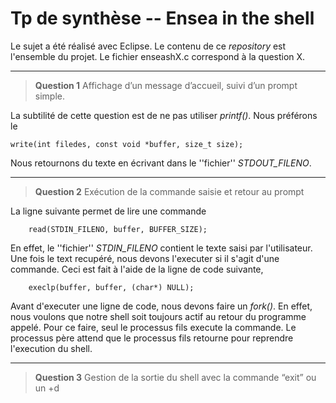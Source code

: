 # Tp de synthèse -- Ensea in the shell

Le sujet a été réalisé avec Eclipse. Le contenu de ce *repository* est l'ensemble du projet.
Le fichier enseashX.c correspond à la question X.

---

>**Question 1** Affichage d’un message d’accueil, suivi d’un prompt simple.

La subtilité de cette question est de ne pas utiliser *printf()*. Nous préférons le 

    write(int filedes, const void *buffer, size_t size);

Nous retournons du texte en écrivant dans le ''fichier'' *STDOUT_FILENO*.

---

>**Question 2** Exécution de la commande saisie et retour au prompt

La ligne suivante permet de lire une commande   

        read(STDIN_FILENO, buffer, BUFFER_SIZE);
        
En effet, le ''fichier'' *STDIN_FILENO* contient le texte saisi par l'utilisateur.
Une fois le text recupéré, nous devons l'executer si il s'agit d'une commande. Ceci est fait à l'aide de la ligne de code suivante, 

        execlp(buffer, buffer, (char*) NULL);
        
Avant d'executer une ligne de code, nous devons faire un *fork()*. En effet, nous voulons que notre shell soit toujours actif au retour du programme appelé.
Pour ce faire, seul le processus fils execute la commande. Le processus père attend que le processus fils retourne pour reprendre l'execution du shell.

---

>**Question 3** Gestion de la sortie du shell avec la commande “exit” ou un <ctrl>+d
    
